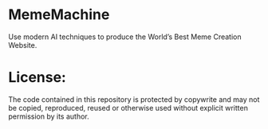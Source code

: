 # MemeMachine
Use modern AI techniques to produce the World’s Best Meme Creation Website.

# License:
The code contained in this repository is protected by copywrite and may not be copied, reproduced, reused or otherwise used without explicit written permission by its author. 
